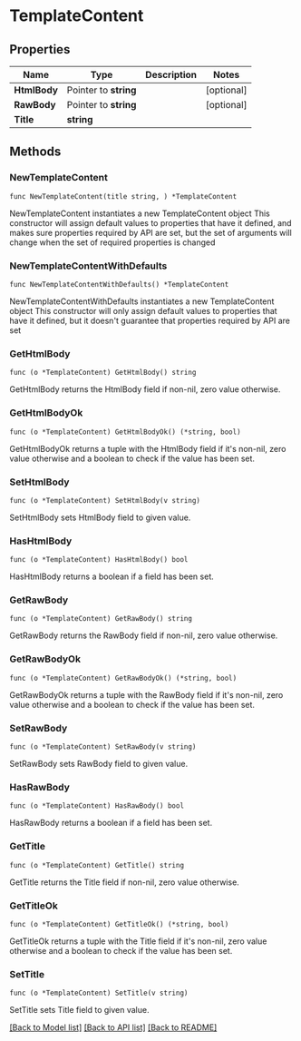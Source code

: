 # TemplateContent

## Properties

Name | Type | Description | Notes
------------ | ------------- | ------------- | -------------
**HtmlBody** | Pointer to **string** |  | [optional] 
**RawBody** | Pointer to **string** |  | [optional] 
**Title** | **string** |  | 

## Methods

### NewTemplateContent

`func NewTemplateContent(title string, ) *TemplateContent`

NewTemplateContent instantiates a new TemplateContent object
This constructor will assign default values to properties that have it defined,
and makes sure properties required by API are set, but the set of arguments
will change when the set of required properties is changed

### NewTemplateContentWithDefaults

`func NewTemplateContentWithDefaults() *TemplateContent`

NewTemplateContentWithDefaults instantiates a new TemplateContent object
This constructor will only assign default values to properties that have it defined,
but it doesn't guarantee that properties required by API are set

### GetHtmlBody

`func (o *TemplateContent) GetHtmlBody() string`

GetHtmlBody returns the HtmlBody field if non-nil, zero value otherwise.

### GetHtmlBodyOk

`func (o *TemplateContent) GetHtmlBodyOk() (*string, bool)`

GetHtmlBodyOk returns a tuple with the HtmlBody field if it's non-nil, zero value otherwise
and a boolean to check if the value has been set.

### SetHtmlBody

`func (o *TemplateContent) SetHtmlBody(v string)`

SetHtmlBody sets HtmlBody field to given value.

### HasHtmlBody

`func (o *TemplateContent) HasHtmlBody() bool`

HasHtmlBody returns a boolean if a field has been set.

### GetRawBody

`func (o *TemplateContent) GetRawBody() string`

GetRawBody returns the RawBody field if non-nil, zero value otherwise.

### GetRawBodyOk

`func (o *TemplateContent) GetRawBodyOk() (*string, bool)`

GetRawBodyOk returns a tuple with the RawBody field if it's non-nil, zero value otherwise
and a boolean to check if the value has been set.

### SetRawBody

`func (o *TemplateContent) SetRawBody(v string)`

SetRawBody sets RawBody field to given value.

### HasRawBody

`func (o *TemplateContent) HasRawBody() bool`

HasRawBody returns a boolean if a field has been set.

### GetTitle

`func (o *TemplateContent) GetTitle() string`

GetTitle returns the Title field if non-nil, zero value otherwise.

### GetTitleOk

`func (o *TemplateContent) GetTitleOk() (*string, bool)`

GetTitleOk returns a tuple with the Title field if it's non-nil, zero value otherwise
and a boolean to check if the value has been set.

### SetTitle

`func (o *TemplateContent) SetTitle(v string)`

SetTitle sets Title field to given value.



[[Back to Model list]](../README.md#documentation-for-models) [[Back to API list]](../README.md#documentation-for-api-endpoints) [[Back to README]](../README.md)


